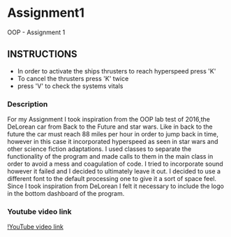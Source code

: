 # Assignment1
OOP - Assignment 1

## INSTRUCTIONS 
* In order to activate the ships thrusters to reach hyperspeed press 'K'
* To cancel the thrusters press 'K' twice
* press 'V' to check the systems vitals

### Description
For my Assignment I took inspiration from the OOP lab test of 2016,the DeLorean car from Back to the Future and star wars. Like in back to the future the car must reach 88 miles per hour in order to jump back in time, however in this case it incorporated hyperspeed as seen in star wars and other science fiction adaptations.
I used classes to separate the functionality of the program and made calls to them in the main class in order to avoid a mess and coagulation of code.
I tried to incorporate sound however it failed and I decided to ultimately leave it out. I decided to use a different font to the default processing one to give it a sort of space feel. Since I took inspiration from DeLorean I felt it necessary to include the logo in the bottom dashboard of the program.

### Youtube video link
[!YouTube video link](https://www.youtube.com/embed/NP7HtuZVjd8)
